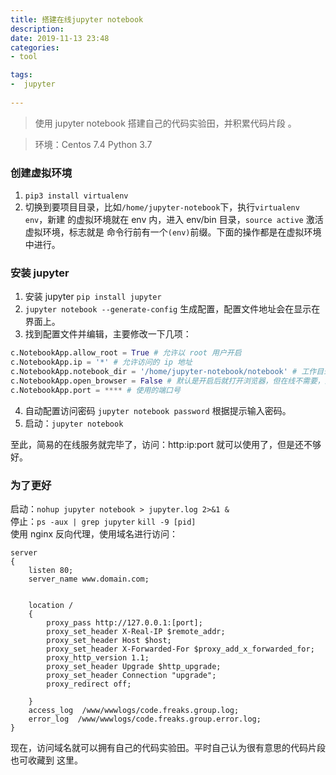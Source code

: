 ```yaml
---
title: 搭建在线jupyter notebook
description:  
date: 2019-11-13 23:48  
categories:
- tool   

tags:  
-  jupyter
 
---
```

> 使用 jupyter notebook 搭建自己的代码实验田，并积累代码片段 。   

> 环境：Centos 7.4  Python 3.7   

### 创建虚拟环境   
1. `pip3 install virtualenv`  
2. 切换到要项目目录，比如`/home/jupyter-notebook`下，执行`virtualenv env`，新建
的虚拟环境就在 env 内，进入 env/bin 目录，`source active` 激活虚拟环境，标志就是
命令行前有一个`(env)`前缀。下面的操作都是在虚拟环境中进行。

### 安装 jupyter
1. 安装 jupyter `pip install jupyter`
2. `jupyter notebook --generate-config` 生成配置，配置文件地址会在显示在界面上。  
3. 找到配置文件并编辑，主要修改一下几项：
```python
c.NotebookApp.allow_root = True # 允许以 root 用户开启
c.NotebookApp.ip = '*' # 允许访问的 ip 地址
c.NotebookApp.notebook_dir = '/home/jupyter-notebook/notebook' # 工作目录
c.NotebookApp.open_browser = False # 默认是开启后就打开浏览器，但在线不需要，因此False
c.NotebookApp.port = **** # 使用的端口号
```
4. 自动配置访问密码 `jupyter notebook password` 根据提示输入密码。
5. 启动：`jupyter notebook`   

至此，简易的在线服务就完毕了，访问：http:ip:port 就可以使用了，但是还不够好。  

### 为了更好
启动：`nohup jupyter notebook > jupyter.log 2>&1 &`   
停止：`ps -aux | grep jupyter` `kill -9 [pid]`   
使用 nginx 反向代理，使用域名进行访问：
```
server
{
    listen 80;
    server_name www.domain.com;
    
    
    location /
    {
    	proxy_pass http://127.0.0.1:[port];
        proxy_set_header X-Real-IP $remote_addr;
        proxy_set_header Host $host;
        proxy_set_header X-Forwarded-For $proxy_add_x_forwarded_for;
        proxy_http_version 1.1;
        proxy_set_header Upgrade $http_upgrade;
        proxy_set_header Connection "upgrade";
        proxy_redirect off;

    }
    access_log  /www/wwwlogs/code.freaks.group.log;
    error_log  /www/wwwlogs/code.freaks.group.error.log;
}
```

现在，访问域名就可以拥有自己的代码实验田。平时自己认为很有意思的代码片段也可收藏到
这里。